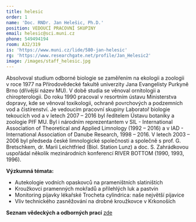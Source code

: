 ```yaml
---
title: helesic
order: 1
name: 'Doc. RNDr. Jan Helešic, Ph.D.'
position: VEDOUCÍ PRACOVNÍ SKUPINY
email: helesic@sci.muni.cz
phone: 549494194
room: A32/319
is: 'https://www.muni.cz/lide/580-jan-helesic'
rg: 'https://www.researchgate.net/profile/Jan_Helesic2'
image: /images/staff_helesic.jpg
---
```

Absolvoval studium odborné biologie se zaměřením na ekologii a zoologii v roce 1977 na
Přírodovědecké fakultě univerzity Jana Evangelisty Purkyně Brno (dřívější název MU). V době studia
se věnoval ornitologii a chiropterologii. Do roku 1990 pracoval v resortním ústavu Ministerstva
dopravy, kde se věnoval toxikologii, ochraně povrchových a podzemních vod a čistírenství. Je
vedoucím pracovní skupiny Laboratoř biologie tekoucích vod a v letech 2007 – 2016 byl ředitelem
Ústavu botaniky a zoologie PřF MU. Byl i národním reprezentantem v SIL - International Association
of Theoretical and Applied Limnology (1992 – 2016) a v IAD - International Association of Danube
Research, 1998 – 2016. V letech 2003 – 2006 byl předseda české limnologické společnosti a společně
s prof. G. Bretschkem, dr. Marii Leichtfried (Biol. Station Lunz) a doc. S. Zahrádkovou uspořádal
několik mezinárodních konferencí RIVER BOTTOM (1990, 1993, 1996).

**Výzkumná témata:**

* Autekologie vodních opaskovců na prameništních slatiništích
* Kroužkovci pramenných mokřadů a přilehlých luk a pastvin
* Monitoring pijavky lékařské Trocheta cylindrica: naše největší pijavice
* Vliv technického zasněžování na drobné kroužkovce v Krkonoších

**Seznam vědeckých a odborných prací** [zde](helesic.pdf)
